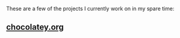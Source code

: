 These are a few of the projects I currently work on in my spare time:

## [chocolatey.org](http://chocolatey.org)

